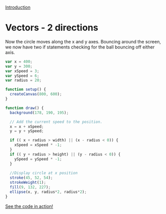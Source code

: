[Introduction](.../)

# Vectors - 2 directions

Now the circle moves along the x and y axes. Bouncing around the screen, we now have two if statements checking for the ball bouncing off either axis.

```js
var x = 400;
var y = 300;
var xSpeed = 3;
var ySpeed = 6;
var radius = 20;

function setup() {
  createCanvas(800, 600);
}

function draw() {
  background(178, 190, 195);

  // Add the current speed to the position.
  x = x + xSpeed;
  y = y + ySpeed;

  if (( x + radius > width) || (x - radius < 0)) {
    xSpeed = xSpeed * -1;
  }
  if (( y + radius > height) || (y - radius < 0)) {
    ySpeed = ySpeed * -1;
  }
 
  //Display circle at x position
  stroke(45, 52, 54);
  strokeWeight(1);
  fill(9, 132, 227);
  ellipse(x, y, radius*2, radius*2);
}

```

[See the code in action!](sketch.html)
